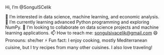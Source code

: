Hi, I’m @SongulSCelik

👀 I’m interested in data science, machine learning, and economic analysis.
🌱 I’m currently learning advanced Python programming and exploring NumPy.
💞️ I’m looking to collaborate on data science projects and machine learning applications.
📫 How to reach me: songulsivacelik@gmail.com
😄 Pronouns: she/her
⚡ Fun fact: I enjoy cooking, mostly Mediterranean cuisine, but I try recipes from many other cuisines. I also love traveling!

<!---
SongulSCelik/SongulSCelik is a ✨ special ✨ repository because its `README.md` (this file) appears on your GitHub profile.
You can click the Preview link to take a look at your changes.
--->
